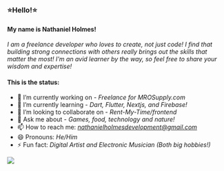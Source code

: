 ### :star:Hello!:star:

#### My name is Nathaniel Holmes!
*I am a freelance developer who loves to create, not just code! I find that building strong connections with others really brings out the skills that matter the most! I'm an avid learner by the way, so feel free to share your wisdom and expertise!*



#### This is the status:
- 🔭 I’m currently working on - *Freelance for MROSupply.com*
- 🌱 I’m currently learning - *Dart, Flutter, Nextjs, and Firebase!*
- 👯 I’m looking to collaborate on - *Rent-My-Time/frontend*
- 💬 Ask me about - *Games, food, technology and nature!*
- 📫 How to reach me: *nathanielholmesdevelopment@gmail.com*
- 😄 Pronouns: *He/Him*
- ⚡ Fun fact: *Digital Artist and Electronic Musician (Both big hobbies!)*



<a href="https://github.com/nathanieljholmes">
  <img src="https://github-readme-stats.vercel.app/api?username=nathanieljholmes&show_icons=true&hide_border=true&theme=tokyonight" />
</a>

